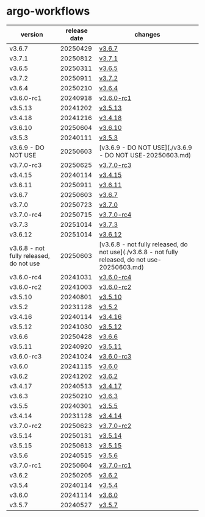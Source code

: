 # argo-workflows	


|version|release date|changes|
|---|---|---|
|v3.6.7|20250429|[v3.6.7](./v3.6.7-20250429.md)|
|v3.7.1|20250812|[v3.7.1](./v3.7.1-20250812.md)|
|v3.6.5|20250311|[v3.6.5](./v3.6.5-20250311.md)|
|v3.7.2|20250911|[v3.7.2](./v3.7.2-20250911.md)|
|v3.6.4|20250210|[v3.6.4](./v3.6.4-20250210.md)|
|v3.6.0-rc1|20240918|[v3.6.0-rc1](./v3.6.0-rc1-20240918.md)|
|v3.5.13|20241202|[v3.5.13](./v3.5.13-20241202.md)|
|v3.4.18|20241216|[v3.4.18](./v3.4.18-20241216.md)|
|v3.6.10|20250604|[v3.6.10](./v3.6.10-20250604.md)|
|v3.5.3|20240111|[v3.5.3](./v3.5.3-20240111.md)|
|v3.6.9 - DO NOT USE|20250603|[v3.6.9 - DO NOT USE](./v3.6.9 - DO NOT USE-20250603.md)|
|v3.7.0-rc3|20250625|[v3.7.0-rc3](./v3.7.0-rc3-20250625.md)|
|v3.4.15|20240114|[v3.4.15](./v3.4.15-20240114.md)|
|v3.6.11|20250911|[v3.6.11](./v3.6.11-20250911.md)|
|v3.6.7|20250603|[v3.6.7](./v3.6.7-20250603.md)|
|v3.7.0|20250723|[v3.7.0](./v3.7.0-20250723.md)|
|v3.7.0-rc4|20250715|[v3.7.0-rc4](./v3.7.0-rc4-20250715.md)|
|v3.7.3|20251014|[v3.7.3](./v3.7.3-20251014.md)|
|v3.6.12|20251014|[v3.6.12](./v3.6.12-20251014.md)|
|v3.6.8 - not fully released, do not use|20250603|[v3.6.8 - not fully released, do not use](./v3.6.8 - not fully released, do not use-20250603.md)|
|v3.6.0-rc4|20241031|[v3.6.0-rc4](./v3.6.0-rc4-20241031.md)|
|v3.6.0-rc2|20241003|[v3.6.0-rc2](./v3.6.0-rc2-20241003.md)|
|v3.5.10|20240801|[v3.5.10](./v3.5.10-20240801.md)|
|v3.5.2|20231128|[v3.5.2](./v3.5.2-20231128.md)|
|v3.4.16|20240114|[v3.4.16](./v3.4.16-20240114.md)|
|v3.5.12|20241030|[v3.5.12](./v3.5.12-20241030.md)|
|v3.6.6|20250428|[v3.6.6](./v3.6.6-20250428.md)|
|v3.5.11|20240920|[v3.5.11](./v3.5.11-20240920.md)|
|v3.6.0-rc3|20241024|[v3.6.0-rc3](./v3.6.0-rc3-20241024.md)|
|v3.6.0|20241115|[v3.6.0](./v3.6.0-20241115.md)|
|v3.6.2|20241202|[v3.6.2](./v3.6.2-20241202.md)|
|v3.4.17|20240513|[v3.4.17](./v3.4.17-20240513.md)|
|v3.6.3|20250210|[v3.6.3](./v3.6.3-20250210.md)|
|v3.5.5|20240301|[v3.5.5](./v3.5.5-20240301.md)|
|v3.4.14|20231128|[v3.4.14](./v3.4.14-20231128.md)|
|v3.7.0-rc2|20250623|[v3.7.0-rc2](./v3.7.0-rc2-20250623.md)|
|v3.5.14|20250131|[v3.5.14](./v3.5.14-20250131.md)|
|v3.5.15|20250613|[v3.5.15](./v3.5.15-20250613.md)|
|v3.5.6|20240515|[v3.5.6](./v3.5.6-20240515.md)|
|v3.7.0-rc1|20250604|[v3.7.0-rc1](./v3.7.0-rc1-20250604.md)|
|v3.6.2|20250205|[v3.6.2](./v3.6.2-20250205.md)|
|v3.5.4|20240114|[v3.5.4](./v3.5.4-20240114.md)|
|v3.6.0|20241114|[v3.6.0](./v3.6.0-20241114.md)|
|v3.5.7|20240527|[v3.5.7](./v3.5.7-20240527.md)|

